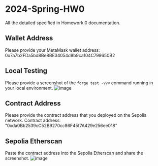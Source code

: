 # 2024-Spring-HW0

All the detailed specified in Homework 0 documentation.

## Wallet Address
Please provide your MetaMask wallet address: 0x7a7b2FDa5bd8Be8BE34054d8b9ca104C799650B2

## Local Testing
Please provide a screenshot of the `forge test -vvv` command running in your local environment.
![image](https://github.com/jedieason/2024-Spring-HW0/assets/80633796/ee2509ab-4f70-407c-ae22-fe07722c6f16)

## Contract Address
Please provide the contract address that you deployed on the Sepolia network.
Contract address: "0xda0Bb2539cC52B9270cc86F45f7A429e256ee018"

## Sepolia Etherscan
Paste the contract address into the Sepolia Etherscan and share the screenshot.
![image](https://github.com/jedieason/2024-Spring-HW0/assets/80633796/689268a5-b146-4b57-8a58-cc74521148bb)
